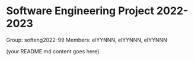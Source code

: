 # Software Engineering Project 2022-2023

Group: softeng2022-99
Members: elYYNNN, elYYNNN, elYYNNN
  
  
  
(your README.md content goes here)

